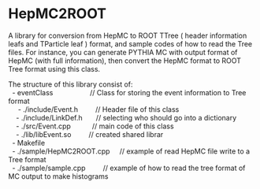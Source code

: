 # HepMC2ROOT
A library for conversion from HepMC to ROOT TTree ( header information leafs and TParticle leaf ) format, and sample codes of how to read the Tree files. For instance, you can generate PYTHIA MC with output format of HepMC (with full information), then convert the HepMC format to ROOT Tree format using this class.

The structure of this library consist of:\
   - eventClass                   // Class for storing the event information to Tree format\
      - ./include/Event.h         // Header file of this class\
      - ./include/LinkDef.h       // selecting who should go into a dictionary\
      - ./src/Event.cpp           // main code of this class\
      - ./lib/libEvent.so         // created shared librar\
   - Makefile\
   - ./sample/HepMC2ROOT.cpp      // example of read HepMC file write to a Tree format\
   - ./sample/sample.cpp          // example of how to read the tree format of MC output to make histograms
